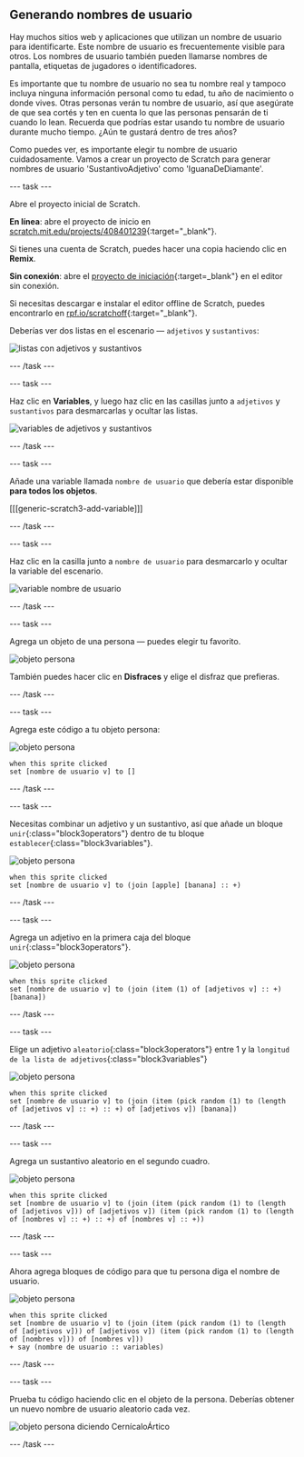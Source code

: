 ## Generando nombres de usuario

Hay muchos sitios web y aplicaciones que utilizan un nombre de usuario para identificarte. Este nombre de usuario es frecuentemente visible para otros. Los nombres de usuario también pueden llamarse nombres de pantalla, etiquetas de jugadores o identificadores.

Es importante que tu nombre de usuario no sea tu nombre real y tampoco incluya ninguna información personal como tu edad, tu año de nacimiento o donde vives. Otras personas verán tu nombre de usuario, así que asegúrate de que sea cortés y ten en cuenta lo que las personas pensarán de ti cuando lo lean. Recuerda que podrías estar usando tu nombre de usuario durante mucho tiempo. ¿Aún te gustará dentro de tres años?

Como puedes ver, es importante elegir tu nombre de usuario cuidadosamente. Vamos a crear un proyecto de Scratch para generar nombres de usuario 'SustantivoAdjetivo' como 'IguanaDeDiamante'.

--- task ---

Abre el proyecto inicial de Scratch.

**En línea**: abre el proyecto de inicio en [scratch.mit.edu/projects/408401239](https://scratch.mit.edu/projects/408401239){:target="_blank"}.

Si tienes una cuenta de Scratch, puedes hacer una copia haciendo clic en **Remix**.

**Sin conexión**: abre el [proyecto de iniciación](https://rpf.io/p/es-LA/username-generator-go){:target=_blank"} en el editor sin conexión.

Si necesitas descargar e instalar el editor offline de Scratch, puedes encontrarlo en [rpf.io/scratchoff](https://rpf.io/scratchoff){:target="_blank"}.

Deberías ver dos listas en el escenario — `adjetivos` y `sustantivos`:

![listas con adjetivos y sustantivos](images/usernames-lists.png)

--- /task ---

--- task ---

Haz clic en **Variables**, y luego haz clic en las casillas junto a `adjetivos` y `sustantivos` para desmarcarlas y ocultar las listas.

![variables de adjetivos y sustantivos](images/usernames-hide.png)

--- /task ---

--- task ---

Añade una variable llamada `nombre de usuario` que debería estar disponible **para todos los objetos**.

[[[generic-scratch3-add-variable]]]

--- /task ---

--- task ---

Haz clic en la casilla junto a `nombre de usuario` para desmarcarlo y ocultar la variable del escenario.

![variable nombre de usuario](images/usernames-hide-variable.png)

--- /task ---

--- task ---

Agrega un objeto de una persona — puedes elegir tu favorito.

![objeto persona](images/usernames-person.png)

También puedes hacer clic en **Disfraces** y elige el disfraz que prefieras.

--- /task ---

--- task ---

Agrega este código a tu objeto persona:

![objeto persona](images/person-sprite.png)

```blocks3
when this sprite clicked
set [nombre de usuario v] to []
```

--- /task ---

--- task ---

Necesitas combinar un adjetivo y un sustantivo, así que añade un bloque `unir`{:class="block3operators"} dentro de tu bloque `establecer`{:class="block3variables"}.

![objeto persona](images/person-sprite.png)

```blocks3
when this sprite clicked
set [nombre de usuario v] to (join [apple] [banana] :: +)
```

--- /task ---

--- task ---

Agrega un adjetivo en la primera caja del bloque `unir`{:class="block3operators"}.

![objeto persona](images/person-sprite.png)

```blocks3
when this sprite clicked
set [nombre de usuario v] to (join (item (1) of [adjetivos v] :: +) [banana])
```

--- /task ---

--- task ---

Elige un adjetivo `aleatorio`{:class="block3operators"} entre 1 y la `longitud de la lista de adjetivos`{:class="block3variables"}

![objeto persona](images/person-sprite.png)

```blocks3
when this sprite clicked
set [nombre de usuario v] to (join (item (pick random (1) to (length of [adjetivos v] :: +) :: +) of [adjetivos v]) [banana])
```

--- /task ---

--- task ---

Agrega un sustantivo aleatorio en el segundo cuadro.

![objeto persona](images/person-sprite.png)

```blocks3
when this sprite clicked
set [nombre de usuario v] to (join (item (pick random (1) to (length of [adjetivos v])) of [adjetivos v]) (item (pick random (1) to (length of [nombres v] :: +) :: +) of [nombres v] :: +))
```

--- /task ---

--- task ---

Ahora agrega bloques de código para que tu persona diga el nombre de usuario.

![objeto persona](images/person-sprite.png)

```blocks3
when this sprite clicked
set [nombre de usuario v] to (join (item (pick random (1) to (length of [adjetivos v])) of [adjetivos v]) (item (pick random (1) to (length of [nombres v])) of [nombres v]))
+ say (nombre de usuario :: variables)
```

--- /task ---

--- task ---

Prueba tu código haciendo clic en el objeto de la persona. Deberías obtener un nuevo nombre de usuario aleatorio cada vez.

![objeto persona diciendo CernícaloÁrtico](images/usernames-click.png)

--- /task ---
